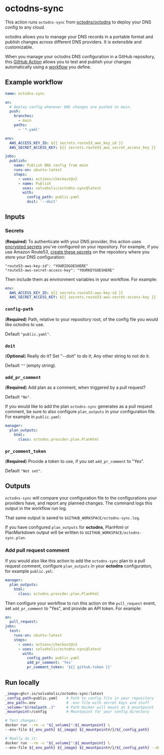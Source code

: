 # octodns-sync

This action runs `octodns-sync` from [octodns/octodns](https://github.com/octodns/octodns) to deploy your DNS config to any cloud.

octodns allows you to manage your DNS records in a portable format and publish changes across different DNS providers. It is extensible and customizable.

When you manage your octodns DNS configuration in a GitHub repository, this [GitHub Action](https://help.github.com/actions/getting-started-with-github-actions/about-github-actions) allows you to test and publish your changes automatically using a [workflow](https://help.github.com/actions/configuring-and-managing-workflows) you define.

## Example workflow

```yaml
name: octodns-sync

on:
  # Deploy config whenever DNS changes are pushed to main.
  push:
    branches:
      - main
    paths:
      - '*.yaml'

env:
  AWS_ACCESS_KEY_ID: ${{ secrets.route53_aws_key_id }}
  AWS_SECRET_ACCESS_KEY: ${{ secrets.route53_aws_secret_access_key }}

jobs:
  publish:
    name: Publish DNS config from main
    runs-on: ubuntu-latest
    steps:
      - uses: actions/checkout@v2
      - name: Publish
        uses: solvaholic/octodns-sync@latest
        with:
          config_path: public.yaml
          doit: '--doit'
```

## Inputs

### Secrets

(**Required**) To authenticate with your DNS provider, this action uses
[encrypted secrets](https://help.github.com/actions/configuring-and-managing-workflows/creating-and-storing-encrypted-secrets#about-encrypted-secrets)
you've configured on your repository. For example, if you use Amazon
Route53, [create these secrets](https://help.github.com/actions/configuring-and-managing-workflows/creating-and-storing-encrypted-secrets#creating-encrypted-secrets)
on the repository where you store your DNS configuration:

```text
"route53-aws-key-id": "YOURIDGOESHERE"
"route53-aws-secret-access-key": "YOURKEYGOESHERE"
```

Then include them as environment variables in your workflow. For example:

```yaml
env:
  AWS_ACCESS_KEY_ID: ${{ secrets.route53-aws-key-id }}
  AWS_SECRET_ACCESS_KEY: ${{ secrets.route53-aws-secret-access-key }}
```

### `config-path`

(**Required**) Path, relative to your repository root, of the config file you would like octodns to use.

Default `"public.yaml"`.

### `doit`

(**Optional**) Really do it? Set "--doit" to do it; Any other string to not do it.

Default `""` (empty string).

### `add_pr_comment`

(**Required**) Add plan as a comment, when triggered by a pull request?

Default `"No"`.

If you would like to add the plan `octodns-sync` generates as a pull request comment, be sure to also configure `plan_outputs` in your configuration file. For example in `public.yaml`:

```yaml
manager:
  plan_outputs:
    html:
      class: octodns.provider.plan.PlanHtml
```

### `pr_comment_token`

(**Required**) Provide a token to use, if you set `add_pr_comment` to "Yes".

Default `"Not set"`.

## Outputs

`octodns-sync` will compare your configuration file to the configurations your providers have, and report any planned changes. The command logs this output in the workflow run log.

That same output is saved to `$GITHUB_WORKSPACE/octodns-sync.log`.

If you have configured `plan_outputs` for **octodns**, PlanHtml or PlanMarkdown output will be written to `$GITHUB_WORKSPACE/octodns-sync.plan`.

### Add pull request comment

If you would also like this action to add the `octodns-sync` plan to a pull request comment, configure `plan_outputs` in your **octodns** configuration, for example `public.yml`:

```yaml
manager:
  plan_outputs:
    html:
      class: octodns.provider.plan.PlanHtml
```

Then configure your workflow to run this action on the `pull_request` event, set `add_pr_comment` to "Yes", and provide an API token. For example:

```yaml
on:
  pull_request:
jobs:
  test:
    runs-on: ubuntu-latest
    steps:
      - uses: actions/checkout@v2
      - uses: solvaholic/octodns-sync@latest
        with:
          config_path: public.yaml
          add_pr_comment: 'Yes'
          pr_comment_token: '${{ github.token }}'
```

## Run locally

```sh
_image=ghcr.io/solvaholic/octodns-sync:latest
_config_path=public.yaml    # Path to config file in your repository
_env_path=.env              # .env file with secret keys and stuff
_volume="$(realpath .)"     # Path Docker will mount at $_mountpoint
_mountpoint=/config         # Mountpoint for your config directory

# Test changes:
docker run --rm -v "${_volume}":${_mountpoint} \
--env-file ${_env_path} ${_image} ${_mountpoint#/}/${_config_path}

# Really do it:
docker run --rm -v "${_volume}":${_mountpoint} \
--env-file ${_env_path} ${_image} ${_mountpoint#/}/${_config_path} --doit
```
